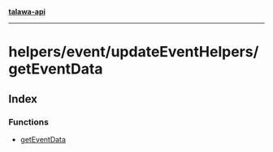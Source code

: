 [**talawa-api**](../../../../README.md)

***

# helpers/event/updateEventHelpers/getEventData

## Index

### Functions

- [getEventData](functions/getEventData.md)
